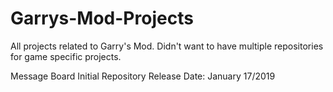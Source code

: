 # Garrys-Mod-Projects
All projects related to Garry's Mod. Didn't want to have multiple repositories for game specific projects.

Message Board Initial Repository Release Date: January 17/2019
